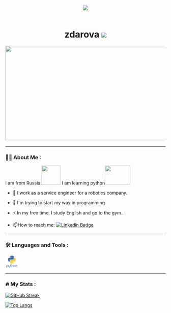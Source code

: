 <div id="header" align="center">
  <img src="https://i.pinimg.com/originals/57/4b/f1/574bf19489e134f6bd173be817faa116.jpg" width="200"/>
</div>
<div id="badges" align="center">
  <a href="your-linkedin-URL">
<!--     <img src="https://img.shields.io/badge/LinkedIn-blue?style=for-the-badge&logo=linkedin&logoColor=white" alt="LinkedIn Badge"/>
  </a>
  <a href="your-youtube-URL">
    <img src="https://img.shields.io/badge/YouTube-red?style=for-the-badge&logo=youtube&logoColor=white" alt="Youtube Badge"/>
  </a>
  <a href="your-twitter-URL">
    <img src="https://img.shields.io/badge/Twitter-blue?style=for-the-badge&logo=twitter&logoColor=white" alt="Twitter Badge"/> -->
  </a>
  <img src="https://komarev.com/ghpvc/xaxoxyxex&style=flat-square&color=blue" alt=""/>
  <h1>
    zdarova
    <img src="https://media.giphy.com/media/hvRJCLFzcasrR4ia7z/giphy.gif" width="30px"/>
  </h1>
</div>
<div align="center">
  <img src="https://fikiwiki.com/uploads/posts/2022-02/1644925836_43-fikiwiki-com-p-prikolnie-kartinki-pro-programmistov-46.jpg" width="600" height="300"/>
</div>

- ---

### :man_technologist: About Me :
<div>
    I am from Russia.<img src="https://sopranoclub.ru/images/kartinki-flag-rossii/file40147.jpg" width="60" height="60"/>
    I am learning python<img src="https://i.ytimg.com/vi/OoX5Xwwx6UY/maxresdefault.jpg" width="80" height="60"/>
  
  - :telescope: I work as a service engineer for a robotics company.
  
  - :seedling: I'm trying to start my way in programming.
  
  - :zap: In my free time, I study English and go to the gym..
  
  - :mailbox:How to reach me: [![Linkedin Badge](https://www.tehnosecond.ru/assets/templates/images/telegram.png)](https://t.me/xaxoxyxex)
</div>

- ---

### :hammer_and_wrench: Languages and Tools :
<div>
  <img src="https://github.com/devicons/devicon/blob/master/icons/python/python-original-wordmark.svg" title="Python" alt="Python" width="40" height="40"/>&nbsp;
<!--   <img src="https://github.com/devicons/devicon/blob/master/icons/react/react-original-wordmark.svg" title="React" alt="React" width="40" height="40"/>&nbsp;
  <img src="https://github.com/devicons/devicon/blob/master/icons/spring/spring-original-wordmark.svg" title="Spring" alt="Spring" width="40" height="40"/>&nbsp;
  <img src="https://github.com/devicons/devicon/blob/master/icons/materialui/materialui-original.svg" title="Material UI" alt="Material UI" width="40" height="40"/>&nbsp;
  <img src="https://github.com/devicons/devicon/blob/master/icons/flutter/flutter-original.svg" title="Flutter" alt="Flutter" width="40" height="40"/>&nbsp;
  <img src="https://github.com/devicons/devicon/blob/master/icons/redux/redux-original.svg" title="Redux" alt="Redux " width="40" height="40"/>&nbsp;
  <img src="https://github.com/devicons/devicon/blob/master/icons/css3/css3-plain-wordmark.svg"  title="CSS3" alt="CSS" width="40" height="40"/>&nbsp;
  <img src="https://github.com/devicons/devicon/blob/master/icons/html5/html5-original.svg" title="HTML5" alt="HTML" width="40" height="40"/>&nbsp;
  <img src="https://github.com/devicons/devicon/blob/master/icons/javascript/javascript-original.svg" title="JavaScript" alt="JavaScript" width="40" height="40"/>&nbsp;
  <img src="https://github.com/devicons/devicon/blob/master/icons/firebase/firebase-plain-wordmark.svg" title="Firebase" alt="Firebase" width="40" height="40"/>&nbsp;
  <img src="https://github.com/devicons/devicon/blob/master/icons/gatsby/gatsby-original.svg" title="Gatsby"  alt="Gatsby" width="40" height="40"/>&nbsp;
  <img src="https://github.com/devicons/devicon/blob/master/icons/mysql/mysql-original-wordmark.svg" title="MySQL"  alt="MySQL" width="40" height="40"/>&nbsp;
  <img src="https://github.com/devicons/devicon/blob/master/icons/nodejs/nodejs-original-wordmark.svg" title="NodeJS" alt="NodeJS" width="40" height="40"/>&nbsp;
  <img src="https://github.com/devicons/devicon/blob/master/icons/amazonwebservices/amazonwebservices-plain-wordmark.svg" title="AWS" alt="AWS" width="40" height="40"/>&nbsp;
  <img src="https://github.com/devicons/devicon/blob/master/icons/git/git-original-wordmark.svg" title="Git" **alt="Git" width="40" height="40"/> -->
</div>

- ---

### :fire: My Stats :
[![GitHub Streak](http://github-readme-streak-stats.herokuapp.com?user=xaxoxyxex&theme=dark&background=000000)](https://git.io/streak-stats)

[![Top Langs](https://github-readme-stats.vercel.app/api/top-langs/?username=xaxoxyxex&layout=compact&theme=vision-friendly-dark)](https://github.com/anuraghazra/github-readme-stats)
